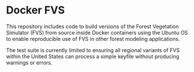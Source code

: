 # Docker FVS
This repository includes code to build versions of the Forest Vegetation Simulator (FVS) from source inside Docker containers using the Ubuntu OS to enable reproducible use of FVS in other forest modeling applications.

The test suite is currently limited to ensuring all regional variants of FVS within the United States can process a simple keyfile without producing warnings or errors. 